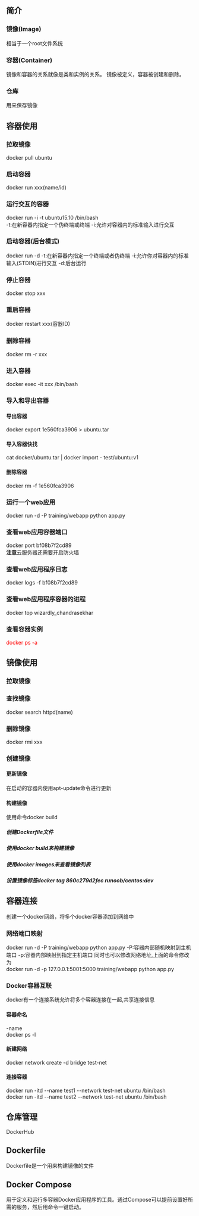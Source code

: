 ## 简介
### 镜像(Image)
相当于一个root文件系统
### 容器(Container)
镜像和容器的关系就像是类和实例的关系。
镜像被定义，容器被创建和删除。
### 仓库
用来保存镜像
## 容器使用
### 拉取镜像
docker pull ubuntu
### 启动容器
docker run xxx(name/id)
### 运行交互的容器
docker run -i -t ubuntu15.10 /bin/bash   
-t:在新容器内指定一个伪终端或终端
-i:允许对容器内的标准输入进行交互
### 启动容器(后台模式)
docker run -d
-t:在新容器内指定一个终端或者伪终端
-i:允许你对容器内的标准输入(STDIN)进行交互
-d:后台运行
### 停止容器
docker stop xxx
### 重启容器
docker restart xxx(容器ID)
### 删除容器
docker rm -r xxx
### 进入容器
docker exec -it xxx /bin/bash
### 导入和导出容器
#### 导出容器 
docker export 1e560fca3906 > ubuntu.tar
#### 导入容器快找
cat docker/ubuntu.tar | docker import - test/ubuntu:v1
#### 删除容器
docker rm -f 1e560fca3906
### 运行一个web应用
docker run -d -P training/webapp python app.py
### 查看web应用容器端口
docker port bf08b7f2cd89  
**注意**云服务器还需要开启防火墙
### 查看web应用程序日志
docker logs -f bf08b7f2cd89
### 查看web应用程序容器的进程
docker top wizardly_chandrasekhar
### 查看容器实例
<font color="red">docker ps -a</font>    

## 镜像使用
### 拉取镜像
### 查找镜像
docker search httpd(name)
### 删除镜像
docker rmi xxx
### 创建镜像
#### 更新镜像
在启动的容器内使用apt-update命令进行更新
#### 构建镜像
使用命令docker build
##### 创建Dockerfile文件
##### 使用docker build来构建镜像
##### 使用docker images来查看镜像列表
##### 设置镜像标签docker tag 860c279d2fec runoob/centos:dev
## 容器连接
创建一个docker网络，将多个docker容器添加到网络中
### 网络端口映射
docker run -d -P training/webapp python app.py 
-P:容器内部随机映射到主机端口
-p:容器内部映射到指定主机端口
同时也可以修改网络地址,上面的命令修改为  
docker run -d -p 127.0.0.1:5001:5000 training/webapp python app.py
### Docker容器互联
docker有一个连接系统允许将多个容器连接在一起,共享连接信息
#### 容器命名
-name  
docker ps -l  
#### 新建网络
 docker network create -d bridge test-net 
#### 连接容器
docker run -itd --name test1 --network test-net ubuntu /bin/bash  
docker run -itd --name test2 --network test-net ubuntu /bin/bash 
## 仓库管理
DockerHub
## Dockerfile
Dockerfile是一个用来构建镜像的文件
## Docker Compose
用于定义和运行多容器Docker应用程序的工具。通过Compose可以提前设置好所需的服务，然后用命令一键启动。

